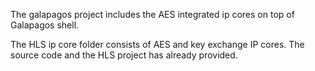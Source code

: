 The galapagos project includes the AES integrated ip cores on top of Galapagos shell. 

The HLS ip core folder consists of AES and key exchange IP cores. The source code and the HLS project has already provided.
